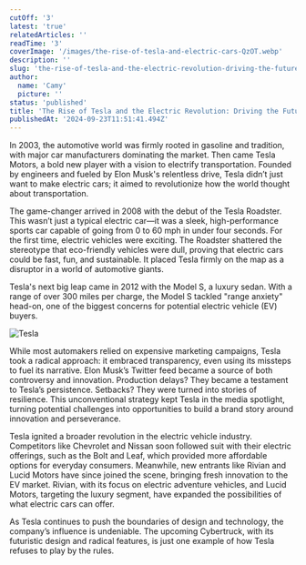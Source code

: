 ```yaml
---
cutOff: '3'
latest: 'true'
relatedArticles: ''
readTime: '3'
coverImage: '/images/the-rise-of-tesla-and-electric-cars-QzOT.webp'
description: ''
slug: 'the-rise-of-tesla-and-the-electric-revolution-driving-the-future'
author:
  name: 'Camy'
  picture: ''
status: 'published'
title: 'The Rise of Tesla and the Electric Revolution: Driving the Future'
publishedAt: '2024-09-23T11:51:41.494Z'
---
```


In 2003, the automotive world was firmly rooted in gasoline and tradition, with major car manufacturers dominating the market. Then came Tesla Motors, a bold new player with a vision to electrify transportation. Founded by engineers and fueled by Elon Musk's relentless drive, Tesla didn’t just want to make electric cars; it aimed to revolutionize how the world thought about transportation.

The game-changer arrived in 2008 with the debut of the Tesla Roadster. This wasn’t just a typical electric car—it was a sleek, high-performance sports car capable of going from 0 to 60 mph in under four seconds. For the first time, electric vehicles were exciting. The Roadster shattered the stereotype that eco-friendly vehicles were dull, proving that electric cars could be fast, fun, and sustainable. It placed Tesla firmly on the map as a disruptor in a world of automotive giants.

Tesla's next big leap came in 2012 with the Model S, a luxury sedan. With a range of over 300 miles per charge, the Model S tackled "range anxiety" head-on, one of the biggest concerns for potential electric vehicle (EV) buyers. 

![Tesla](/images/the-rise-of-tesla-and-electric-cars-I3MD.webp)

While most automakers relied on expensive marketing campaigns, Tesla took a radical approach: it embraced transparency, even using its missteps to fuel its narrative. Elon Musk’s Twitter feed became a source of both controversy and innovation. Production delays? They became a testament to Tesla’s persistence. Setbacks? They were turned into stories of resilience. This unconventional strategy kept Tesla in the media spotlight, turning potential challenges into opportunities to build a brand story around innovation and perseverance.

Tesla ignited a broader revolution in the electric vehicle industry. Competitors like Chevrolet and Nissan soon followed suit with their electric offerings, such as the Bolt and Leaf, which provided more affordable options for everyday consumers. Meanwhile, new entrants like Rivian and Lucid Motors have since joined the scene, bringing fresh innovation to the EV market. Rivian, with its focus on electric adventure vehicles, and Lucid Motors, targeting the luxury segment, have expanded the possibilities of what electric cars can offer.

As Tesla continues to push the boundaries of design and technology, the company’s influence is undeniable. The upcoming Cybertruck, with its futuristic design and radical features, is just one example of how Tesla refuses to play by the rules. 
